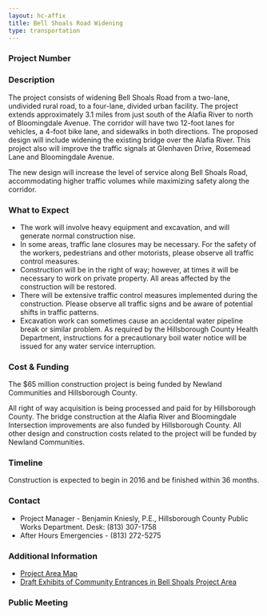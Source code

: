 ```yaml
---
layout: hc-affix
title: Bell Shoals Road Widening
type: transportation
---
```


### Project Number

### Description

The project consists of widening Bell Shoals Road from a two-lane, undivided rural road, to a four-lane, divided urban facility. The project extends approximately 3.1 miles from just south of the Alafia River to north of Bloomingdale Avenue. The corridor will have two 12-foot lanes for vehicles, a 4-foot bike lane, and sidewalks in both directions. The proposed design will include widening the existing bridge over the Alafia River. This project also will improve the traffic signals at Glenhaven Drive, Rosemead Lane and Bloomingdale Avenue.

The new design will increase the level of service along Bell Shoals Road, accommodating higher traffic volumes while maximizing safety along the corridor.

### What to Expect

* The work will involve heavy equipment and excavation, and will generate normal construction nise.
* In some areas, traffic lane closures may be necessary. For the safety of the workers, pedestrians and other motorists, please observe all traffic control measures.
* Construction will be in the right of way; however, at times it will be necessary to work on private property. All areas affected by the construction will be restored.
* There will be extensive traffic control measures implemented during the construction. Please observe all traffic signs and be aware of potential shifts in traffic patterns.
* Excavation work can sometimes cause an accidental water pipeline break or similar problem. As required by the Hillsborough County Health Department, instructions for a precautionary boil water notice will be issued for any water service interruption.

### Cost & Funding

The $65 million construction project is being funded by Newland Communities and Hillsborough County.

All right of way acquisition is being processed and paid for by Hillsborough County. The bridge construction at the Alafia River and Bloomingdale Intersection improvements are also funded by Hillsborough County. All other design and construction costs related to the project will be funded by Newland Communities.

### Timeline

Construction is expected to begin in 2016 and be finished within 36 months.

### Contact

* Project Manager - Benjamin Kniesly, P.E., Hillsborough County Public Works Department. Desk: (813) 307-1758
* After Hours Emergencies - (813) 272-5275

### Additional Information

* [Project Area Map](http://www.hillsboroughcounty.org/DocumentCenter/View/14975)
* [Draft Exhibits of Community Entrances in Bell Shoals Project Area](http://www.hillsboroughcounty.org/DocumentCenter/View/14971)

### Public Meeting
